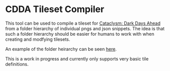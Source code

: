 # CDDA Tileset Compiler

This tool can be used to compile a tileset for [Cataclysm: Dark Days Ahead](https://github.com/CleverRaven/Cataclysm-DDA/) from a folder hierarchy of individual pngs and json snippets. The idea is that such a folder hierarchy should be easier for humans to work with when creating and modfying tilesets.

An example of the folder heirarchy can be seen [here](Example_Tileset).

This is a work in progress and currently only supports very basic tile definitions.


